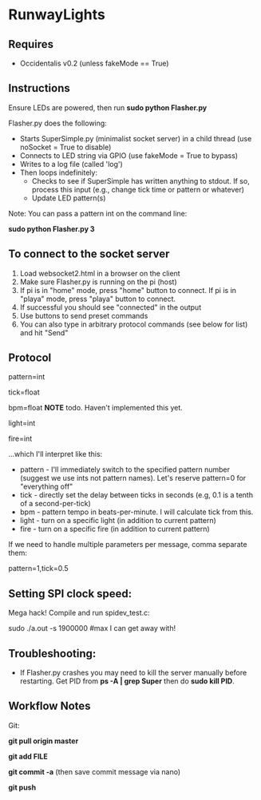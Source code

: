 RunwayLights
============

Requires
--------
* Occidentalis v0.2 (unless fakeMode == True)

Instructions
------------
Ensure LEDs are powered, then run **sudo python Flasher.py**

Flasher.py does the following:
* Starts SuperSimple.py (minimalist socket server) in a child thread (use noSocket = True to disable)
* Connects to LED string via GPIO (use fakeMode = True to bypass)
* Writes to a log file (called 'log')
* Then loops indefinitely:
  * Checks to see if SuperSimple has written anything to stdout. If so, process this input (e.g., change tick time or pattern or whatever)
  * Update LED pattern(s)

Note: You can pass a pattern int on the command line:

**sudo python Flasher.py 3**

To connect to the socket server
-------------------------------

1. Load websocket2.html in a browser on the client
2. Make sure Flasher.py is running on the pi (host)
3. If pi is in "home" mode, press "home" button to connect. If pi is in "playa" mode, press "playa" button to connect.
4. If successful you should see "connected" in the output
5. Use buttons to send preset commands
6. You can also type in arbitrary protocol commands (see below for list) and hit "Send"

Protocol
--------
pattern=int

tick=float

bpm=float **NOTE** todo. Haven't implemented this yet.

light=int

fire=int

...which I'll interpret like this:

* pattern - I'll immediately switch to the specified pattern number (suggest we use ints not pattern names). Let's reserve pattern=0 for "everything off"
* tick - directly set the delay between ticks in seconds (e.g, 0.1 is a tenth of a second-per-tick)
* bpm - pattern tempo in beats-per-minute. I will calculate tick from this.
* light - turn on a specific light (in addition to current pattern)
* fire - turn on a specific fire (in addition to current pattern)

If we need to handle multiple parameters per message, comma separate them:

pattern=1,tick=0.5


Setting SPI clock speed:
----------------
Mega hack! Compile and run spidev_test.c:

sudo ./a.out -s 1900000 #max I can get away with!

Troubleshooting:
----------------
* If Flasher.py crashes you may need to kill the server manually before restarting. Get PID from **ps -A | grep Super** then do **sudo kill PID**.

Workflow Notes
--------------
Git:

**git pull origin master**

**git add FILE**

**git commit -a** (then save commit message via nano)

**git push**


